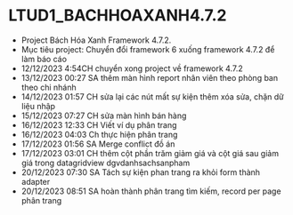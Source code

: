 # LTUD1_BACHHOAXANH4.7.2
- Project Bách Hóa Xanh Framework 4.7.2. 
- Mục tiêu project: Chuyển đổi framework 6 xuống framework 4.7.2 để làm báo cáo
- 12/12/2023 4:54CH chuyển xong project về framework 4.7.2
- 13/12/2023 00:27 SA thêm màn hình report nhân viên theo phòng ban theo chi nhánh
- 14/12/2023 01:57 CH sửa lại các nút mất sự kiện thêm xóa sửa, chặn dữ liệu nhập
- 15/12/2023 07:27 CH sửa màn hình bán hàng
- 16/12/2023 12:33 CH Viết ví dụ phân trang
- 16/12/2023 04:03 Ch thực hiện phân trang 
- 17/12/2023 01:56 SA Merge conflict đồ án
- 17/12/2023 03:01 CH thêm cột phần trăm giảm giá và cột giá sau giảm giá trong datagridview dgvdanhsachsanpham
- 20/12/2023 07:30 SA Tách sự kiện phan trang ra khỏi form thành adapter
- 20/12/2023 08:51 SA hoàn thành phân trang tìm kiếm, record per page phân trang